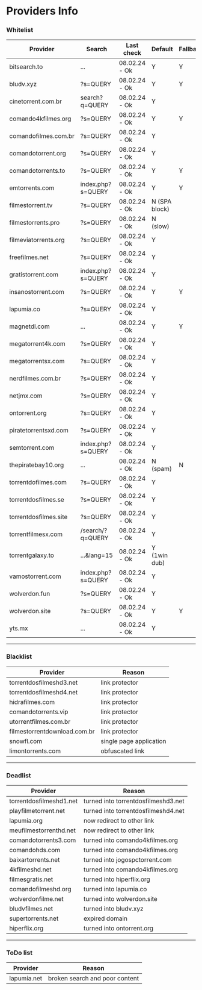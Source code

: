 # Providers Info

### Whitelist

| **Provider**            | **Search**                    | **Last check**         | **Default**   | **Fallback** | **Group**      |
|-------------------------|-------------------------------|------------------------|---------------|--------------|----------------|
| bitsearch.to            | ...                           | 08.02.24 - Ok          | Y             | Y            |                |
| bludv.xyz               | ?s=QUERY                      | 08.02.24 - Ok          | Y             | Y            | comando        |
| cinetorrent.com.br      | search?q=QUERY                | 08.02.24 - Ok          | Y             |              |                |
| comando4kfilmes.org     | ?s=QUERY                      | 08.02.24 - Ok          | Y             | Y            |                |
| comandofilmes.com.br    | ?s=QUERY                      | 08.02.24 - Ok          | Y             |              |                |
| comandotorrent.org      | ?s=QUERY                      | 08.02.24 - Ok          | Y             |              |                |
| comandotorrents.to      | ?s=QUERY                      | 08.02.24 - Ok          | Y             | Y            |                |
| emtorrents.com          | index.php?s=QUERY             | 08.02.24 - Ok          | Y             | Y            | ondebaixo      |
| filmestorrent.tv        | ?s=QUERY                      | 08.02.24 - Ok          | N (SPA block) |              | filmes torrent |
| filmestorrents.pro      | ?s=QUERY                      | 08.02.24 - Ok          | N (slow)      |              |                |
| filmeviatorrents.org    | ?s=QUERY                      | 08.02.24 - Ok          | Y             |              |                |
| freefilmes.net          | ?s=QUERY                      | 08.02.24 - Ok          | Y             |              |                |
| gratistorrent.com       | index.php?s=QUERY             | 08.02.24 - Ok          | Y             |              | ondebaixo      |
| insanostorrent.com      | ?s=QUERY                      | 08.02.24 - Ok          | Y             | Y            |                |
| lapumia.co              | ?s=QUERY                      | 08.02.24 - Ok          | Y             |              |                |
| magnetdl.com            | ...                           | 08.02.24 - Ok          | Y             | Y            |                |
| megatorrent4k.com       | ?s=QUERY                      | 08.02.24 - Ok          | Y             |              |                |
| megatorrentsx.com       | ?s=QUERY                      | 08.02.24 - Ok          | Y             |              |                |
| nerdfilmes.com.br       | ?s=QUERY                      | 08.02.24 - Ok          | Y             |              |                |
| netjmx.com              | ?s=QUERY                      | 08.02.24 - Ok          | Y             |              |                |
| ontorrent.org           | ?s=QUERY                      | 08.02.24 - Ok          | Y             |              |                |
| piratetorrentsxd.com    | ?s=QUERY                      | 08.02.24 - Ok          | Y             |              |                |
| semtorrent.com          | index.php?s=QUERY             | 08.02.24 - Ok          | Y             |              | ondebaixo      |
| thepiratebay10.org      | ...                           | 08.02.24 - Ok          | N (spam)      | N            |                |
| torrentdofilmes.com     | ?s=QUERY                      | 08.02.24 - Ok          | Y             |              | comando        |
| torrentdosfilmes.se     | ?s=QUERY                      | 08.02.24 - Ok          | Y             |              | filmes torrent |
| torrentdosfilmes.site   | ?s=QUERY                      | 08.02.24 - Ok          | Y             |              |                |
| torrentfilmesx.com      | /search/?q=QUERY              | 08.02.24 - Ok          | Y             |              |                |
| torrentgalaxy.to        | ...&lang=15                   | 08.02.24 - Ok          | Y (1win dub)  |              |                |
| vamostorrent.com        | index.php?s=QUERY             | 08.02.24 - Ok          | Y             |              | ondebaixo      |
| wolverdon.fun           | ?s=QUERY                      | 08.02.24 - Ok          | Y             |              |                |
| wolverdon.site          | ?s=QUERY                      | 08.02.24 - Ok          | Y             | Y            | comando        |
| yts.mx                  | ...                           | 08.02.24 - Ok          | Y             |              |                |

---

### Blacklist

| **Provider**                 | **Reason**      |
|------------------------------|-----------------|
| torrentdosfilmeshd3.net      | link protector  |
| torrentdosfilmeshd4.net      | link protector  |
| hidrafilmes.com | link protector |
| comandotorrents.vip | link protector |
| utorrentfilmes.com.br | link protector |
| filmestorrentdownload.com.br | link protector |
| snowfl.com | single page application |
| limontorrents.com | obfuscated link |

---

### Deadlist

| **Provider**                 | **Reason**      |
|------------------------------|-----------------|
| torrentdosfilmeshd1.net | turned into torrentdosfilmeshd3.net |
| playfilmetorrent.net | turned into torrentdosfilmeshd4.net |
| lapumia.org | now redirect to other link |
| meufilmestorrenthd.net | now redirect to other link |
| comandotorrents3.com | turned into comando4kfilmes.org |
| comandohds.com | turned into comando4kfilmes.org |
| baixartorrents.net | turned into jogospctorrent.com |
| 4kfilmeshd.net | turned into comando4kfilmes.org |
| filmesgratis.net | turned into hiperflix.org |
| comandofilmeshd.org | turned into lapumia.co |
| wolverdonfilme.net | turned into wolverdon.site |
| bludvfilmes.net | turned into bludv.xyz |
| supertorrents.net | expired domain |
| hiperflix.org | turned into ontorrent.org |

---

### ToDo list

| **Provider**                 | **Reason**      |
|------------------------------|-----------------|
| lapumia.net | broken search and poor content |
